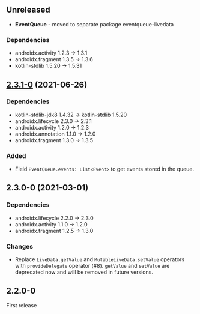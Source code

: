 ## Unreleased

- **EventQueue** - moved to separate package eventqueue-livedata

### Dependencies

- androidx.activity 1.2.3 -> 1.3.1
- androidx.fragment 1.3.5 -> 1.3.6
- kotlin-stdlib 1.5.20 -> 1.5.31

## [2.3.1-0] (2021-06-26)

### Dependencies

- kotlin-stdlib-jdk8 1.4.32 -> kotlin-stdlib 1.5.20
- androidx.lifecycle 2.3.0 -> 2.3.1
- androidx.activity 1.2.0 -> 1.2.3
- androidx.annotation 1.1.0 -> 1.2.0
- androidx.fragment 1.3.0 -> 1.3.5

### Added

- Field `EventQueue.events: List<Event>` to get events stored in the queue.

## 2.3.0-0 (2021-03-01)

### Dependencies

- androidx.lifecycle 2.2.0 -> 2.3.0
- androidx.activity 1.1.0 -> 1.2.0
- androidx.fragment 1.2.5 -> 1.3.0

### Changes

- Replace `LiveData.getValue` and `MutableLiveData.setValue` operators with `provideDelegate` operator (#8).
  `getValue` and `setValue` are deprecated now and will be removed in future versions.

## 2.2.0-0

First release


[2.3.1-0]: https://github.com/RedMadRobot/redmadrobot-android-ktx/compare/fragment-ktx-v1.3.5-0...lifecycle-livedata-ktx-v2.3.1-0
